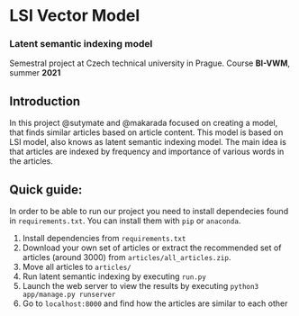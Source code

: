 # LSI Vector Model
### Latent semantic indexing model

Semestral project at Czech technical university in Prague.
Course **BI-VWM**, summer **2021**

## Introduction

In this project @sutymate and @makarada focused on creating a model, that finds
similar articles based on article content. This model is based on LSI model, 
also knows as latent semantic indexing model. The main idea is that articles are
indexed by frequency and importance of various words in the articles.


## Quick guide:
In order to be able to run our project you need to install dependecies found
in `requirements.txt`. You can install them with `pip` or `anaconda`.

1.  Install dependencies from `requirements.txt`
2.  Download your own set of articles or extract the recommended set of articles
(around 3000) from `articles/all_articles.zip`.
3.  Move all articles to `articles/`
4.  Run latent semantic indexing by executing `run.py`
5.  Launch the web server to view the results by executing `python3 app/manage.py runserver`
6.  Go to `localhost:8000` and find how the articles are similar to each other 
